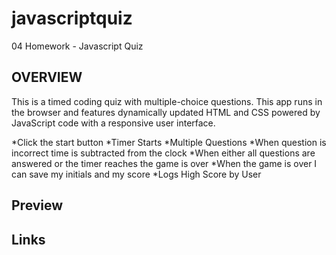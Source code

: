 # javascriptquiz
04 Homework - Javascript Quiz
## OVERVIEW
 This is a timed coding quiz with multiple-choice questions. This app runs in the browser and features dynamically updated HTML and CSS powered by JavaScript code with a responsive user interface. 
 
*Click the start button
*Timer Starts
*Multiple Questions
*When question is incorrect time is subtracted from the clock
*When either all questions are answered or the timer reaches the game is over
*When the game is over I can save my initials and my score
*Logs High Score by User

## Preview
## Links

